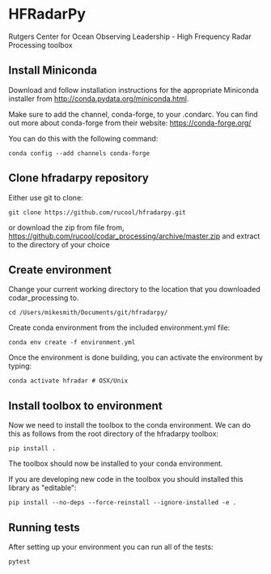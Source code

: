 # HFRadarPy
Rutgers Center for Ocean Observing Leadership - High Frequency Radar Processing toolbox

## Install Miniconda
Download and follow installation instructions for the appropriate Miniconda installer from http://conda.pydata.org/miniconda.html. 

Make sure to add the channel, conda-forge, to your .condarc. You can find out more about conda-forge from their website: https://conda-forge.org/
 
You can do this with the following command:

`conda config --add channels conda-forge`

## Clone hfradarpy repository
Either use git to clone:

`git clone https://github.com/rucool/hfradarpy.git`

or download the zip from file from, https://github.com/rucool/codar_processing/archive/master.zip and extract to the directory of your choice


## Create  environment
Change your current working directory to the location that you downloaded codar_processing to. 

`cd /Users/mikesmith/Documents/git/hfradarpy/`

Create conda environment from the included environment.yml file:

`conda env create -f environment.yml`

Once the environment is done building, you can activate the environment by typing:

    conda activate hfradar # OSX/Unix
    
## Install toolbox to environment

Now we need to install the toolbox to the conda environment. We can do this as follows from the root directory of the hfradarpy toolbox:

`pip install .`

The toolbox should now be installed to your conda environment.

If you are developing new code in the toolbox you should installed this library as "editable":

`pip install --no-deps --force-reinstall --ignore-installed -e .`

## Running tests

After setting up your environment you can run all of the tests:

`pytest`
